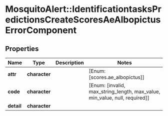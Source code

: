 # MosquitoAlert::IdentificationtasksPredictionsCreateScoresAeAlbopictusErrorComponent


## Properties
Name | Type | Description | Notes
------------ | ------------- | ------------- | -------------
**attr** | **character** |  | [Enum: [scores.ae_albopictus]] 
**code** | **character** |  | [Enum: [invalid, max_string_length, max_value, min_value, null, required]] 
**detail** | **character** |  | 


